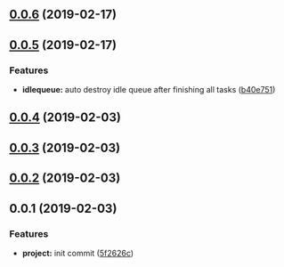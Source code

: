 <a name="0.0.6"></a>
## [0.0.6](https://github.com/mjancarik/idle-tasks/compare/0.0.5...0.0.6) (2019-02-17)



<a name="0.0.5"></a>
## [0.0.5](https://github.com/mjancarik/idle-tasks/compare/0.0.4...0.0.5) (2019-02-17)


### Features

* **idlequeue:** auto destroy idle queue after finishing all tasks ([b40e751](https://github.com/mjancarik/idle-tasks/commit/b40e751))



<a name="0.0.4"></a>
## [0.0.4](https://github.com/mjancarik/idle-tasks/compare/0.0.3...0.0.4) (2019-02-03)



<a name="0.0.3"></a>
## [0.0.3](https://github.com/mjancarik/idle-tasks/compare/0.0.2...0.0.3) (2019-02-03)



<a name="0.0.2"></a>
## [0.0.2](https://github.com/mjancarik/idle-tasks/compare/0.0.1...0.0.2) (2019-02-03)



<a name="0.0.1"></a>
## 0.0.1 (2019-02-03)


### Features

* **project:** init commit ([5f2626c](https://github.com/mjancarik/idle-tasks/commit/5f2626c))




